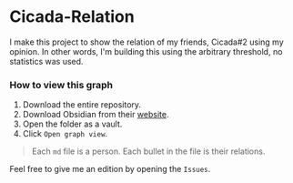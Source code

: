 # Cicada-Relation
I make this project to show the relation of my friends, Cicada#2 using my opinion. In other words, I'm building this using the arbitrary threshold, no statistics was used.

### How to view this graph
1. Download the entire repository.
2. Download Obsidian from their [website](https://obsidian.md/).
3. Open the folder as a vault.
4. Click `Open graph view`.

> Each `md` file is a person. Each bullet in the file is their relations.

Feel free to give me an edition by opening the `Issues`.
